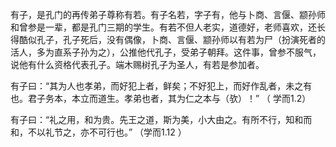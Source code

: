 有子，是孔门的再传弟子尊称有若。有子名若，字子有，他与卜商、言偃、颛孙师和曾参是一辈，都是孔门三期的学生。有若不但人老实，道德好，老师喜欢，还长得酷似孔子，孔子死后，没有偶像，卜商、言偃、颛孙师以有若为尸（扮演死者的活人，多为直系子孙为之），公推他代孔子，受弟子朝拜。这件事，曾参不服气，说他有什么资格代表孔子。端木赐树孔子为圣人，有若是参加者。



有子曰：“其为人也孝弟，而好犯上者，鲜矣；不好犯上，而好作乱者，未之有也。君子务本，本立而道生。孝弟也者，其为仁之本与（欤）！” （ 学而1.2）

有子曰：“礼之用，和为贵。先王之道，斯为美，小大由之。有所不行，知和而和，不以礼节之，亦不可行也。” （学而1.12 ）